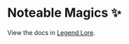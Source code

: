 # Noteable Magics ✨

View the docs in [Legend Lore](https://lore.noteable-integration.us/developer/reference-ipython-magic/).
